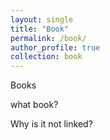 ```yaml
---
layout: single
title: "Book"
permalink: /book/
author_profile: true
collection: book
---
```

Books

what book?

Why is it not linked?
